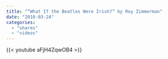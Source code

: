 ```yaml
---
title: "“What If the Beatles Were Irish?” by Roy Zimmerman"
date: "2010-03-24"
categories:
  - "shares"
  - "videos"
---
```


{{< youtube aFjH4ZqwOB4 >}}
